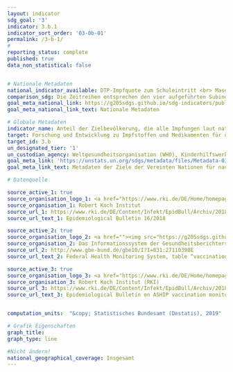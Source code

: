 ```yaml
---
layout: indicator
sdg_goal: '3'
indicator: 3.b.1
indicator_sort_order: '03-0b-01'
permalink: /3-b-1/
#
reporting_status: complete
published: true
data_non_statistical: false


# Nationale Metadaten
national_indicator_available: DTP-Impfquote zum Schuleintritt <br> Masern-Impfquote zum Schuleintritt <br> Pneumokokken-Impfquote zum Schuleintritt <br> HPV-Impfquote bei 15-jährigen Mädchen
comparison_sdg: Die Zeitreihen entsprechen den vier aufgeführten Subindikatoren der internationalen Metadatenbeschreibung.
goal_meta_national_link: https://g205sdgs.github.io/sdg-indicators/public/MetaDe/3.b.1.pdf
goal_meta_national_link_text: Nationale Metadaten

# Globale Metadaten
indicator_name: Anteil der Zielbevölkerung, die alle Impfungen laut nationalem Programm besitzt
target: Forschung und Entwicklung zu Impfstoffen und Medikamenten für übertragbare und nichtübertragbare Krankheiten, von denen hauptsächlich Entwicklungsländer betroffen sind, unterstützen, den Zugang zu bezahlbaren unentbehrlichen Arzneimitteln und Impfstoffen gewährleisten, im Einklang mit der Erklärung von Doha über das TRIPS-Übereinkommen und die öffentliche Gesundheit, die das Recht der Entwicklungsländer bekräftigt, die Bestimmungen in dem Übereinkommen über handelsbezogene Aspekte der Rechte des geistigen Eigentums über Flexibilitäten zum Schutz der öffentlichen Gesundheit voll auszuschöpfen, und insbesondere den Zugang zu Medikamenten für alle zu gewährleisten
target_id: 3.b
un_designated_tier: '1'
un_custodian_agency: Weltgesundheitsorganisation (WHO), Kinderhilfswerk der Vereinten Nationen(UNICEF)
goal_meta_link: 'https://unstats.un.org/sdgs/metadata/files/Metadata-03-0b-01.pdf'
goal_meta_link_text: Metadaten der Ziele der Vereinten Nationen für nachhaltige Entwicklung

# Datenquelle

source_active_1: true
source_organisation_logo_1: <a href="https://www.rki.de/DE/Home/homepage_node.html"><img src="https://g205sdgs.github.io/sdg-indicators/public/logos/rki.png" alt="Logo RKI" /></a>
source_organisation_1: Robert Koch Institut
source_url_1: https://www.rki.de/DE/Content/Infekt/EpidBull/Archiv/2018/Ausgaben/16_18.html
source_url_text_1: Epidemiological Bulletin 16/2018

source_active_2: true
source_organisation_logo_2: <a href=""><img src="https://g205sdgs.github.io/sdg-indicators/public/logos/gbe.png" alt="Kein Logo" /></a>
source_organisation_2: Das Infor­mations­system der Gesund­heits­bericht­erstat­tung des Bundes
source_url_2: http://www.gbe-bund.de/gbe10/I?I=831:27110398E
source_url_text_2: Federal Health Monitoring System, table “vaccination coverage of children presenting their vaccination card at school entry health examinations”

source_active_3: true
source_organisation_logo_3: <a href="https://www.rki.de/DE/Home/homepage_node.html"><img src="https://g205sdgs.github.io/sdg-indicators/public/logos/rki.png" alt="Logo RKI" /></a>
source_organisation_3: Robert Koch Institut (RKI)
source_url_3: https://www.rki.de/DE/Content/Infekt/EpidBull/Archiv/2018/Ausgaben/01_18.pdf
source_url_text_3: Epidemiological Bulletin on ASHIP vaccination monitoring 1/2018


computation_units:  "&copy; Statistisches Bundesamt (Destatis), 2019"

# Grafik Eigenschaften
graph_title:
graph_type: line

#Nicht ändern!
national_geographical_coverage: Insgesamt
---
```

